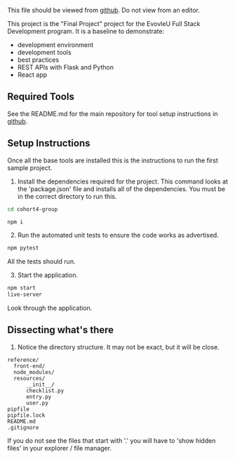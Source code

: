 
This file should be viewed from [github](https://github.com/seanmortimer/cohort4-group). Do not view from an editor.

This project is the "Final Project" project for the EvovleU Full Stack Development program. It is a baseline to demonstrate:

- development environment
- development tools
- best practices
- REST APIs with Flask and Python
- React app

## Required Tools

See the README.md for the main repository for tool setup instructions in [github](https://github.com/seanmortimer/cohort4-group).


## Setup Instructions

Once all the base tools are installed this is the instructions to run the first sample project.

1. Install the dependencies required for the project. This command looks at the 'package.json' file and installs all of the dependencies. You must be in the correct directory to run this.  
```sh
cd cohort4-group

npm i

```
2. Run the automated unit tests to ensure the code works as advertised. 
```sh
npm pytest
```
All the tests should run.

3. Start the application. 
```sh
npm start
live-server
```
Look through the application.

## Dissecting what's there

1. Notice the directory structure. It may not be exact, but it will be close.
```
reference/
  front-end/
  node_modules/
  resources/
      __init__/
      checklist.py
      entry.py
      user.py
pipfile
pipfile.lock
README.md
.gitignore
```
If you do not see the files that start with '.' you will have to 'show hidden files' in your explorer / file manager.
